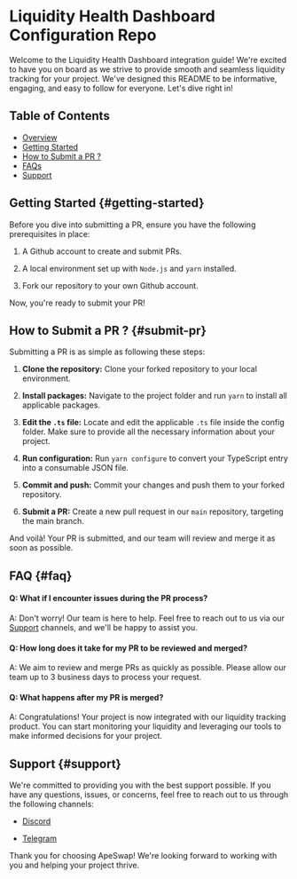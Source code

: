 # Liquidity Health Dashboard Configuration Repo

Welcome to the Liquidity Health Dashboard integration guide! We're excited to have you on board as we strive to provide smooth and seamless liquidity tracking for your project. We've designed this README to be informative, engaging, and easy to follow for everyone. Let's dive right in!

## Table of Contents

- [Overview](#getting-started)
- [Getting Started](#submit-pr)
- [How to Submit a PR ?](#support)
- [FAQs](#faq)
- [Support](#support)

## Getting Started {#getting-started}

Before you dive into submitting a PR, ensure you have the following prerequisites in place:

1.  A Github account to create and submit PRs.

2.  A local environment set up with `Node.js` and `yarn` installed.

3.  Fork our repository to your own Github account.

Now, you're ready to submit your PR!

## How to Submit a PR ? {#submit-pr}

Submitting a PR is as simple as following these steps:

1. **Clone the repository:** Clone your forked repository to your local environment.

2. **Install packages:** Navigate to the project folder and run `yarn` to install all applicable packages.

3. **Edit the `.ts` file:** Locate and edit the applicable `.ts` file inside the config folder. Make sure to provide all the necessary information about your project.

4. **Run configuration:** Run `yarn configure` to convert your TypeScript entry into a consumable JSON file.

5. **Commit and push:** Commit your changes and push them to your forked repository.

6. **Submit a PR:** Create a new pull request in our `main` repository, targeting the main branch.

And voilà! Your PR is submitted, and our team will review and merge it as soon as possible.

## FAQ {#faq}
#### Q: What if I encounter issues during the PR process?

A: Don't worry! Our team is here to help. Feel free to reach out to us via our [Support](https://discord.com/invite/ApeSwap) channels, and we'll be happy to assist you.

#### Q: How long does it take for my PR to be reviewed and merged?

A: We aim to review and merge PRs as quickly as possible. Please allow our team up to 3 business days to process your request.

#### Q: What happens after my PR is merged?

A: Congratulations! Your project is now integrated with our liquidity tracking product. You can start monitoring your liquidity and leveraging our tools to make informed decisions for your project.

## Support {#support}

We're committed to providing you with the best support possible. If you have any questions, issues, or concerns, feel free to reach out to us through the following channels:

- [Discord](https://discord.com/invite/ApeSwap)

- [Telegram](https://t.me/ape_swap)

Thank you for choosing ApeSwap! We're looking forward to working with you and helping your project thrive.
